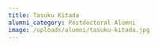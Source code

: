 ```yaml
---
title: Tasuku Kitada
alumni_category: Postdoctoral Alumni
image: /uploads/alumni/tasuku-kitada.jpg
---
```

